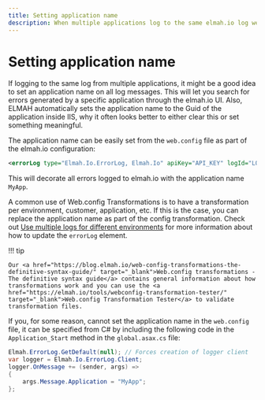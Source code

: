 ```yaml
---
title: Setting application name
description: When multiple applications log to the same elmah.io log we recommend setting the app name. Learn how to set it up in ASP.NET, MVC, and Web API.
---
```


# Setting application name

If logging to the same log from multiple applications, it might be a good idea to set an application name on all log messages. This will let you search for errors generated by a specific application through the elmah.io UI. Also, ELMAH automatically sets the application name to the Guid of the application inside IIS, why it often looks better to either clear this or set something meaningful.

The application name can be easily set from the `web.config` file as part of the elmah.io configuration:

```xml
<errorLog type="Elmah.Io.ErrorLog, Elmah.Io" apiKey="API_KEY" logId="LOG_ID" applicationName="MyApp" />
```

This will decorate all errors logged to elmah.io with the application name `MyApp`.

A common use of Web.config Transformations is to have a transformation per environment, customer, application, etc. If this is the case, you can replace the application name as part of the config transformation. Check out [Use multiple logs for different environments](use-multiple-logs-for-different-environments.md) for more information about how to update the `errorLog` element.

!!! tip

    Our <a href="https://blog.elmah.io/web-config-transformations-the-definitive-syntax-guide/" target="_blank">Web.config transformations - The definitive syntax guide</a> contains general information about how transformations work and you can use the <a href="https://elmah.io/tools/webconfig-transformation-tester/" target="_blank">Web.config Transformation Tester</a> to validate transformation files.

If you, for some reason, cannot set the application name in the `web.config` file, it can be specified from C# by including the following code in the `Application_Start` method in the `global.asax.cs` file:

```csharp
Elmah.ErrorLog.GetDefault(null); // Forces creation of logger client
var logger = Elmah.Io.ErrorLog.Client;
logger.OnMessage += (sender, args) =>
{
    args.Message.Application = "MyApp";
};
```